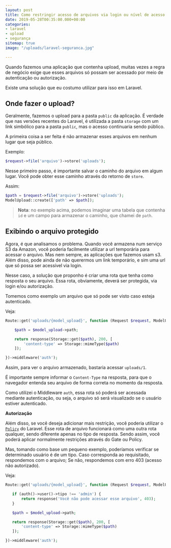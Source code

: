 ```yaml
---
layout: post
title: Como restringir acesso de arquivos via login ou nível de acesso no Laravel?
date: 2019-05-28T00:35:00.000+00:00
categories:
- laravel
- upload
- segurança
sitemap: true
image: "/uploads/laravel-seguranca.jpg"

---
```

Quando fazemos uma aplicação que contenha upload, muitas vezes a regra de negócio exige que esses arquivos só possam ser acessado por meio de autenticação ou autorização.

Existe uma solução que eu costumo utilizar para isso em Laravel.

## Onde fazer o upload?

Geralmente, fazemos o upload para a pasta `public` da aplicação. É verdade que nas versões recentes do Laravel, é utilizada a pasta `storage` com um link simbólico para a pasta `public`, mas o acesso continuaria sendo público.

A primeira coisa a ser feita é não armazenar esses arquivos em nenhum lugar que seja público.

Exemplo:

```php
$request->file('arquivo')->store('uploads');
```

Nesse primeiro passo, é importante salvar o caminho do arquivo em algum lugar. Você pode obter esse caminho através do retorno de `store`.

Assim:

```php
$path = $request->file('arquivo')->store('uploads');
ModelUpload::create(['path' => $path]);
```

> **Nota**: no exemplo acima, podemos imaginar uma tabela que contenha `id` e um campo para armazenar o caminho, que chamei de `path`.


## Exibindo o arquivo protegido

Agora, é que analisamos o problema. Quando você armazena num serviço S3 da Amazon, você poderia facilmente utilizar a url temporária para acessar o arquivo. Mas nem sempre, as aplicações que fazemos usam s3. Além disso, pode ainda de não querermos um link temporário, e sim uma url que só possa ser acessível via login.

Nesse caso, a solução que proponho é criar uma rota que tenha como resposta o seu arquivo. Essa rota, obviamente, deverá ser protegida, via login e/ou autorização.

Tomemos como exemplo um arquivo que só pode ser visto caso esteja autenticado.

Veja:

```php
Route::get('uploads/{model_upload}', function (Request $request, ModelUpload $model) {

    $path = $model_upload->path;

    return response(Storage::get($path), 200, [
        'content-type' => Storage::mimeType($path)
    ]);

})->middleware('auth');
```

Assim, para ver o arquivo armazenado, bastaria acessar `uploads/1`. 

É importante sempre informar o `Content-Type` na resposta, para que o navegador entenda seu arquivo de forma correta no momento da resposta.

Como utilizei o Middleware `auth`, essa rota só poderá ser acessada mediante autenticação, ou seja, o arquivo só será visualizado se o usuário estiver autenticado.

<ins class="adsbygoogle"
     style="display:block; text-align:center;"
     data-ad-layout="in-article"
     data-ad-format="fluid"
     data-ad-client="ca-pub-4119206527475379"
     data-ad-slot="9977497686"></ins>
<script>
     (adsbygoogle = window.adsbygoogle || []).push({});
</script>

**Autorização**

Além disso, se você deseja adicionar mais restrição, você poderia utilizar o [`Policy`](https://laravel.com/docs/5.8/authorization) do Laravel. Esse rota de arquivo funcionará como uma outra rota qualquer, sendo diferente apenas no tipo de resposta. Sendo assim, você poderá aplicar normalmente restrições através do Gate ou Policy.

Mas, tomando como base um pequeno exemplo, poderíamos verificar se determinado usuário é de um tipo. Caso corresponda ao requisitado, respondemos com o arquivo; Se não, respondemos com erro 403 (acesso não autorizado).

Veja:

 ```php
Route::get('uploads/{model_upload}', function (Request $request, ModelUpload $model) {

    if (auth()->user()->tipo !== 'admin') {
        return response('Você não pode acessar esse arquivo', 403);
    }

    $path = $model_upload->path;

    return response(Storage::get($path), 200, [
        'content-type' => Storage::mimeType($path)
    ]);

})->middleware('auth');
```